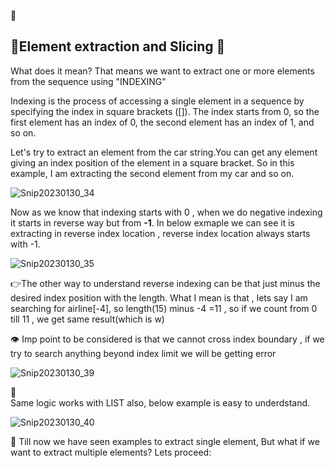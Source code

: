  :beers:


:fork_and_knife:Element extraction and Slicing :knife:
-------------------------------------------------------

What does it mean? That means we want to extract one or more elements from the sequence using "INDEXING"

Indexing is the process of accessing a single element in a sequence by specifying the index in square brackets ([]). The index starts from 0, so the first element has an index of 0, the second element has an index of 1, and so on. 

Let's try to extract an element from the car string.You can get any element giving an index position of the element in a square bracket. So in this example, I am extracting the second element from my car and so on.


![Snip20230130_34](https://user-images.githubusercontent.com/93876736/215503230-256d4ad9-573e-4afa-8ad0-890e0a1c7180.png)



Now as we know that indexing starts with 0 , when we do negative indexing it starts in reverse way but from **-1**. 
In below exmaple we can see it is extracting in reverse index location , reverse index location always starts with -1.

![Snip20230130_35](https://user-images.githubusercontent.com/93876736/215505730-c75d81bb-e13d-4991-8bb5-2cfb29fe30c1.png)

:point_right:The other way to understand reverse indexing can be that just minus the desired index position with the length. 
What I mean is that , lets say I am searching for airline[-4], so length(15) minus -4 =11 , so if we count from 0 till 11 , we get same result(which is w) 



:eye: Imp point to be considered is that we cannot cross index boundary , if we try to search anything beyond index limit we will be getting error

![Snip20230130_39](https://user-images.githubusercontent.com/93876736/215511426-ded8ad75-c1e7-4815-9cbb-04584c7cd33b.png)

:brain:  
      Same logic works with LIST also, below example is easy to underdstand.

![Snip20230130_40](https://user-images.githubusercontent.com/93876736/215514007-e6ae64ce-9523-459f-b027-876d9b5935a5.png)


 :star_struck: Till now we have seen examples to extract single element, But what if we want to extract multiple elements? Lets proceed:
 
 





